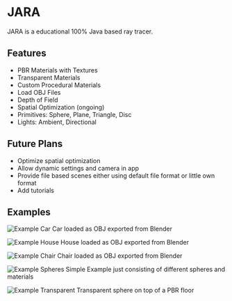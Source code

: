 # JARA

JARA is a educational 100% Java based ray tracer.

## Features

* PBR Materials with Textures
* Transparent Materials
* Custom Procedural Materials
* Load OBJ Files
* Depth of Field
* Spatial Optimization (ongoing)
* Primitives: Sphere, Plane, Triangle, Disc
* Lights: Ambient, Directional

## Future Plans

* Optimize spatial optimization
* Allow dynamic settings and camera in app
* Provide file based scenes either using default file format or little own format
* Add tutorials

## Examples

![Example Car](https://studio42gmbh.github.io/jara/images/jara-meshtest-2020-07-27-14-45-46.jpg)
Car loaded as OBJ exported from Blender

![Example House](https://studio42gmbh.github.io/jara/images/jara-meshtest2-2020-07-26-15-28-20.jpg)
House loaded as OBJ exported from Blender

![Example Chair](https://studio42gmbh.github.io/jara/images/jara-chairstill-2020-12-27-22-29-50.jpg)
Chair loaded as OBJ exported from Blender

![Example Spheres](https://studio42gmbh.github.io/jara/images/jara-spheres-2020-12-27-23-58-37.jpg)
Simple Example just consisting of different spheres and materials

![Example Transparent](https://studio42gmbh.github.io/jara/images/jara-transparent-2020-12-27-22-51-59.jpg)
Transparent sphere on top of a PBR floor

